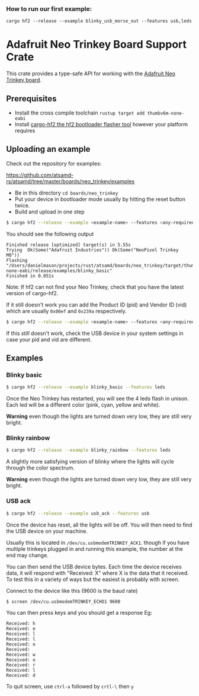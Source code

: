 ### How to run our first example:

```
cargo hf2 --release --example blinky_usb_morse_out --features usb,leds
```

# Adafruit Neo Trinkey Board Support Crate

This crate provides a type-safe API for working with the [Adafruit Neo Trinkey
board](https://www.adafruit.com/product/4870).

## Prerequisites
* Install the cross compile toolchain `rustup target add thumbv6m-none-eabi`
* Install [cargo-hf2 the hf2 bootloader flasher tool](https://crates.io/crates/cargo-hf2) however your platform requires

## Uploading an example
Check out the repository for examples:

https://github.com/atsamd-rs/atsamd/tree/master/boards/neo_trinkey/examples

* Be in this directory `cd boards/neo_trinkey`
* Put your device in bootloader mode usually by hitting the reset button twice.
* Build and upload in one step
```bash
$ cargo hf2 --release --example <example-name> --features <any-required-features>
```

You should see the following output
```text
Finished release [optimized] target(s) in 5.55s
Trying  Ok(Some("Adafruit Industries")) Ok(Some("NeoPixel Trinkey M0"))
Flashing "/Users/danielmason/projects/rust/atsamd/boards/neo_trinkey/target/thumbv6m-none-eabi/release/examples/blinky_basic"
Finished in 0.051s
```
Note: If hf2 can not find your Neo Trinkey, check that you have the latest version of cargo-hf2.

If it still doesn't work you can add the Product ID (pid) and Vendor ID (vid) which are usually `0x00ef` and `0x239a`
respectively.

```bash
$ cargo hf2 --release --example <example-name> --features <any-required-features> --pid 0x00ef --vid 0x239a
```

If this _still_ doesn't work, check the USB device in your system settings in case your pid and vid are different.

## Examples

### Blinky basic

```bash
$ cargo hf2 --release --example blinky_basic --features leds
```

Once the Neo Trinkey has restarted, you will see the 4 leds flash in unison. Each led will be a different color (pink,
cyan, yellow and white).

**Warning** even though the lights are turned down very low, they are still very bright.

### Blinky rainbow

```bash
$ cargo hf2 --release --example blinky_rainbow --features leds
```

A slightly more satisfying version of blinky where the lights will cycle through the color spectrum.

**Warning** even though the lights are turned down very low, they are still very bright.

### USB ack

```bash
$ cargo hf2 --release --example usb_ack --features usb
```

Once the device has reset, all the lights will be off. You will then need to find the USB device on your machine.

Usually this is located in `/dev/cu.usbmodemTRINKEY_ACK1`. though if you have multiple trinkeys plugged in and running
this example, the number at the end may change.

You can then send the USB device bytes. Each time the device receives data, it will respond with "Received: X" where X
is the data that it received. To test this in a variety of ways but the easiest is probably with screen.

Connect to the device like this (9600 is the baud rate)

```bash
$ screen /dev/cu.usbmodemTRINKEY_ECHO1 9600
```

You can then press keys and you should get a response Eg:

```text
Received: h
Received: e
Received: l
Received: l
Received: o
Received:
Received: w
Received: o
Received: r
Received: l
Received: d
```

To quit screen, use `ctrl-a` followed by `crtl-\` then `y`

